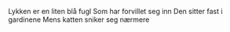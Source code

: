 Lykken er en liten blå fugl 
Som har forvillet seg inn 
Den sitter fast i gardinene 
Mens katten sniker seg nærmere 
